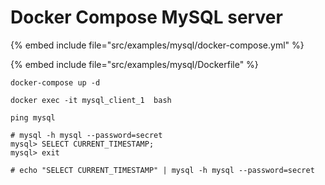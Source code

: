 # Docker Compose MySQL server

{% embed include file="src/examples/mysql/docker-compose.yml" %}

{% embed include file="src/examples/mysql/Dockerfile" %}

```
docker-compose up -d
```


```
docker exec -it mysql_client_1  bash
```

```
ping mysql
```


```
# mysql -h mysql --password=secret
mysql> SELECT CURRENT_TIMESTAMP;
mysql> exit
```

```
# echo "SELECT CURRENT_TIMESTAMP" | mysql -h mysql --password=secret
```


